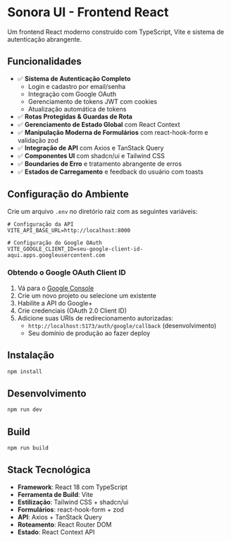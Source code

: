# Sonora UI - Frontend React

Um frontend React moderno construído com TypeScript, Vite e sistema de autenticação abrangente.

## Funcionalidades

- ✅ **Sistema de Autenticação Completo**
  - Login e cadastro por email/senha
  - Integração com Google OAuth
  - Gerenciamento de tokens JWT com cookies
  - Atualização automática de tokens
- ✅ **Rotas Protegidas & Guardas de Rota**
- ✅ **Gerenciamento de Estado Global** com React Context
- ✅ **Manipulação Moderna de Formulários** com react-hook-form e validação zod
- ✅ **Integração de API** com Axios e TanStack Query
- ✅ **Componentes UI** com shadcn/ui e Tailwind CSS
- ✅ **Boundaries de Erro** e tratamento abrangente de erros
- ✅ **Estados de Carregamento** e feedback do usuário com toasts

## Configuração do Ambiente

Crie um arquivo `.env` no diretório raiz com as seguintes variáveis:

```env
# Configuração da API
VITE_API_BASE_URL=http://localhost:8000

# Configuração do Google OAuth
VITE_GOOGLE_CLIENT_ID=seu-google-client-id-aqui.apps.googleusercontent.com
```

### Obtendo o Google OAuth Client ID

1. Vá para o [Google Console](https://console.developers.google.com/)
2. Crie um novo projeto ou selecione um existente
3. Habilite a API do Google+
4. Crie credenciais (OAuth 2.0 Client ID)
5. Adicione suas URIs de redirecionamento autorizadas:
   - `http://localhost:5173/auth/google/callback` (desenvolvimento)
   - Seu domínio de produção ao fazer deploy

## Instalação

```bash
npm install
```

## Desenvolvimento

```bash
npm run dev
```

## Build

```bash
npm run build
```

## Stack Tecnológica

- **Framework**: React 18 com TypeScript
- **Ferramenta de Build**: Vite
- **Estilização**: Tailwind CSS + shadcn/ui
- **Formulários**: react-hook-form + zod
- **API**: Axios + TanStack Query
- **Roteamento**: React Router DOM
- **Estado**: React Context API
